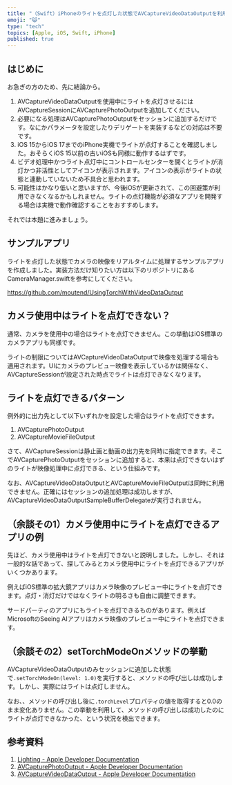 ```yaml
---
title: "（Swift）iPhoneのライトを点灯した状態でAVCaptureVideoDataOutputを利用する方法"
emoji: "😺"
type: "tech"
topics: [Apple, iOS, Swift, iPhone]
published: true
---
```

## はじめに

お急ぎの方のため、先に結論から。

1. AVCaptureVideoDataOutputを使用中にライトを点灯させるにはAVCaptureSessionにAVCapturePhotoOutputを追加してください。
2. 必要になる処理はAVCapturePhotoOutputをセッションに追加するだけです。なにかパラメータを設定したりデリゲートを実装するなどの対応は不要です。
3. iOS 15からiOS 17までのiPhone実機でライトが点灯することを確認しました。おそらくiOS 15以前の古いiOSも同様に動作するはずです。
4. ビデオ処理中かつライト点灯中にコントロールセンターを開くとライトが消灯かつ非活性としてアイコンが表示されます。アイコンの表示がライトの状態と連動していないため不具合と思われます。
5. 可能性はかなり低いと思いますが、今後iOSが更新されて、この回避策が利用できなくなるかもしれません。ライトの点灯機能が必須なアプリを開発する場合は実機で動作確認することをおすすめします。

それでは本題に進みましょう。

## サンプルアプリ

ライトを点灯した状態でカメラの映像をリアルタイムに処理するサンプルアプリを作成しました。実装方法だけ知りたい方は以下のリポジトリにあるCameraManager.swiftを参考にしてください。

https://github.com/moutend/UsingTorchWithVideoDataOutput

## カメラ使用中はライトを点灯できない？

通常、カメラを使用中の場合はライトを点灯できません。この挙動はiOS標準のカメラアプリも同様です。

ライトの制限についてはAVCaptureVideoDataOutputで映像を処理する場合も適用されます。UIにカメラのプレビュー映像を表示しているかは関係なく、AVCaptureSessionが設定された時点でライトは点灯できなくなります。

## ライトを点灯できるパターン

例外的に出力先として以下いずれかを設定した場合はライトを点灯できます。

1. AVCapturePhotoOutput
2. AVCaptureMovieFileOutput

さて、AVCaptureSessionは静止画と動画の出力先を同時に指定できます。そこでAVCapturePhotoOutputをセッションに追加すると、本来は点灯できないはずのライトが映像処理中に点灯できる、という仕組みです。

なお、AVCaptureVideoDataOutputとAVCaptureMovieFileOutputは同時に利用できません。正確にはセッションの追加処理は成功しますが、AVCaptureVideoDataOutputSampleBufferDelegateが実行されません。

## （余談その1）カメラ使用中にライトを点灯できるアプリの例

先ほど、カメラ使用中はライトを点灯できないと説明しました。しかし、それは一般的な話であって、探してみるとカメラ使用中にライトを点灯できるアプリがいくつかあります。

例えばiOS標準の拡大鏡アプリはカメラ映像のプレビュー中にライトを点灯できます。点灯・消灯だけではなくライトの明るさも自由に調整できます。

サードパーティのアプリにもライトを点灯できるものがあります。例えばMicrosoftのSeeing AIアプリはカメラ映像のプレビュー中にライトを点灯できます。

## （余談その2）setTorchModeOnメソッドの挙動

AVCaptureVideoDataOutputのみセッションに追加した状態で`.setTorchModeOn(level: 1.0)`を実行すると、メソッドの呼び出しは成功します。しかし、実際にはライトは点灯しません。

なお、、メソッドの呼び出し後に`.torchLevel`プロパティの値を取得すると0.0のまま変化ありません。この挙動を利用して、メソッドの呼び出しは成功したのにライトが点灯できなかった、という状況を検出できます。

## 参考資料

1. [Lighting - Apple Developer Documentation](https://developer.apple.com/documentation/avfoundation/avcapturedevice/lighting)
2. [AVCapturePhotoOutput - Apple Developer Documentation](https://developer.apple.com/documentation/avfoundation/avcapturephotooutput)
3. [AVCaptureVideoDataOutput - Apple Developer Documentation](https://developer.apple.com/documentation/avfoundation/avcapturevideodataoutput)
